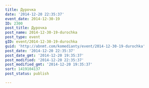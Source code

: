 ```yaml
---
title: Дурочка
date: '2014-12-20 22:35:37'
event_date: 2014-12-30-19
ID: 2300
post_title: Дурочка
post_name: 2014-12-30-19-durochka
post_type: event
gID: event/2014-12-30-19-durochka
guid: 'http://abnmt.com/komedianty/event/2014-12-30-19-durochka'
post_date: '2014-12-20 22:35:37'
post_date_gmt: '2014-12-20 19:35:37'
post_modified: '2014-12-20 22:35:37'
post_modified_gmt: '2014-12-20 19:35:37'
sort: 1419104137
post_status: publish

---
```



